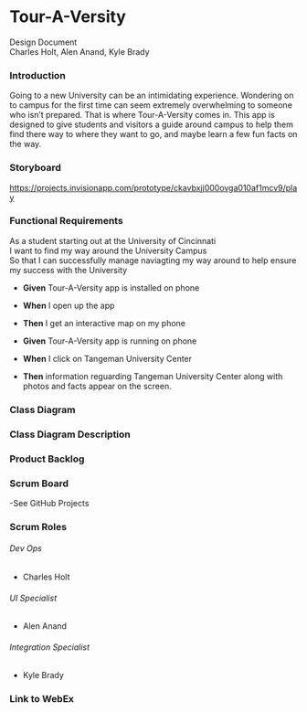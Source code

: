 # Tour-A-Versity  

Design Document  
Charles Holt, Alen Anand, Kyle Brady

### Introduction
Going to a new University can be an intimidating experience. Wondering on to campus for the first time can seem extremely overwhelming to someone who isn’t prepared. That is where Tour-A-Versity comes in. This app is designed to give students and visitors a guide around campus to help them find there way to where they want to go, and maybe learn a few fun facts on the way.

### Storyboard

https://projects.invisionapp.com/prototype/ckavbxjj000ovga010af1mcv9/play

### Functional Requirements

As a student starting out at the University of Cincinnati  
I want to find my way around the University Campus  
So that I can successfully manage naviagting my way around to help ensure my success with the University

- **Given** Tour-A-Versity app is installed on phone
- **When** I open up the app
- **Then** I get an interactive map on my phone  
  
  
- **Given** Tour-A-Versity app is running on phone  
- **When** I click on Tangeman University Center  
- **Then** information reguarding Tangeman University Center along with photos and facts appear on the screen.



### Class Diagram

### Class Diagram Description

### Product Backlog

### Scrum Board
-See GitHub Projects

### Scrum Roles

###### Dev Ops 
- Charles Holt  
###### UI Specialist
- Alen Anand  
###### Integration Specialist
- Kyle Brady  


### Link to WebEx
